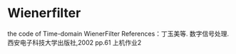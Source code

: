 # Wienerfilter
the code of Time-domain WienerFilter 
References：丁玉美等. 数字信号处理. 西安电子科技大学出版社,2002  pp.61 上机作业2

